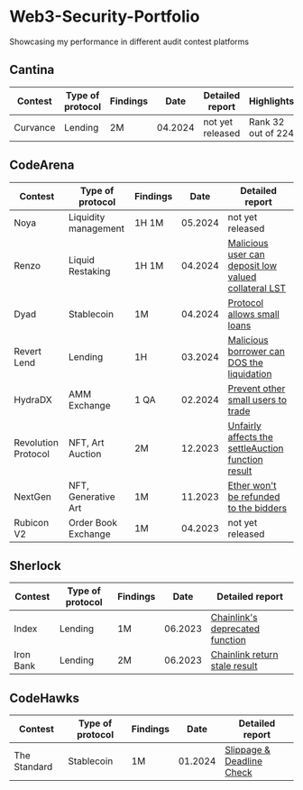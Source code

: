 # Web3-Security-Portfolio
Showcasing my performance in different audit contest platforms

## Cantina
| Contest           | Type of protocol         | Findings | Date    | Detailed report              | Highlights                   | 
|-------------------|--------------------------|----------|---------|------------------------------|------------------------------| 
| Curvance          | Lending                  | 2M       | 04.2024 | not yet released             | Rank 32 out of 224           | 

## CodeArena
| Contest           | Type of protocol         | Findings | Date    | Detailed report              |
|-------------------|--------------------------|----------|---------|------------------------------|
| Noya             | Liquidity management         | 1H 1M    | 05.2024 | not yet released          | 
| Renzo             | Liquid Restaking         | 1H 1M    | 04.2024 | [Malicious user can deposit low valued collateral LST ](https://code4rena.com/findings/past-finding/372?repo_name=2024-04-renzo-findings&issue_number=251)   |    
| Dyad              | Stablecoin               | 1M       | 04.2024 | [Protocol allows small loans](https://code4rena.com/findings/past-finding/367?repo_name=2024-04-dyad-findings&issue_number=945)   |           
| Revert Lend       | Lending                  | 1H       | 03.2024 | [Malicious borrower can DOS the liquidation](https://github.com/code-423n4/2024-03-revert-lend-findings/issues/290)   |           |
| HydraDX           | AMM Exchange             | 1 QA     | 02.2024 | [Prevent other small users to trade](https://github.com/code-423n4/2024-02-hydradx-findings/issues/99)             |
| Revolution Protocol | NFT, Art Auction       | 2M       | 12.2023 | [Unfairly affects the settleAuction function result](https://github.com/code-423n4/2023-12-revolutionprotocol-findings/issues/618)  |
| NextGen           | NFT, Generative Art      | 1M       | 11.2023 | [Ether won't be refunded to the bidders](https://github.com/code-423n4/2023-10-nextgen-findings/issues/1653) |
| Rubicon V2        | Order Book Exchange      | 1M       | 04.2023 | not yet released             |

## Sherlock
| Contest           | Type of protocol         | Findings | Date    | Detailed report              |
|-------------------|--------------------------|----------|---------|------------------------------|
| Index             | Lending                  | 1M       | 06.2023 | [Chainlink's deprecated function](https://github.com/sherlock-audit/2023-05-Index-judging/issues/234) |
| Iron Bank         | Lending                  | 2M       | 06.2023 | [Chainlink return stale result](https://github.com/sherlock-audit/2023-05-ironbank-judging/issues/342)  |

## CodeHawks
| Contest           | Type of protocol         | Findings | Date    | Detailed report                    |
|-------------------|--------------------------|----------|---------|------------------------------|
| The Standard      | Stablecoin                  | 1M       | 01.2024 | [Slippage & Deadline Check](https://www.codehawks.com/submissions/clql6lvyu0001mnje1xpqcuvl/1222)    |
